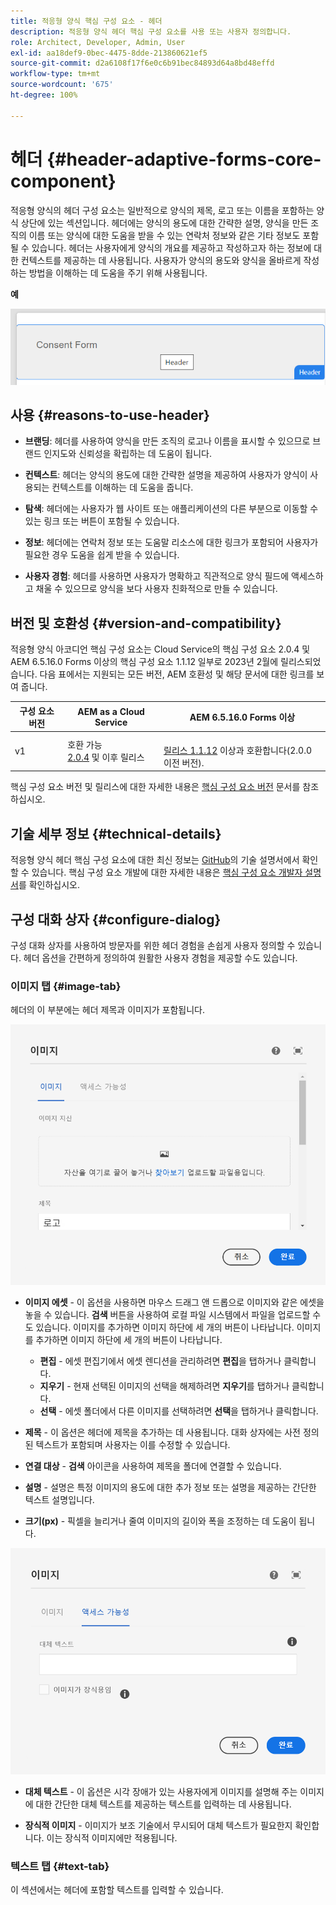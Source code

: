 ```yaml
---
title: 적응형 양식 핵심 구성 요소 - 헤더
description: 적응형 양식 헤더 핵심 구성 요소를 사용 또는 사용자 정의합니다.
role: Architect, Developer, Admin, User
exl-id: aa18def9-0bec-4475-8dde-213860621ef5
source-git-commit: d2a6108f17f6e0c6b91bec84893d64a8bd48effd
workflow-type: tm+mt
source-wordcount: '675'
ht-degree: 100%

---
```


# 헤더 {#header-adaptive-forms-core-component}

적응형 양식의 헤더 구성 요소는 일반적으로 양식의 제목, 로고 또는 이름을 포함하는 양식 상단에 있는 섹션입니다. 헤더에는 양식의 용도에 대한 간략한 설명, 양식을 만든 조직의 이름 또는 양식에 대한 도움을 받을 수 있는 연락처 정보와 같은 기타 정보도 포함될 수 있습니다. 헤더는 사용자에게 양식의 개요를 제공하고 작성하고자 하는 정보에 대한 컨텍스트를 제공하는 데 사용됩니다. 사용자가 양식의 용도와 양식을 올바르게 작성하는 방법을 이해하는 데 도움을 주기 위해 사용됩니다.

**예**

![](/help/adaptive-forms/assets/header.png)

## 사용 {#reasons-to-use-header}

* **브랜딩**: 헤더를 사용하여 양식을 만든 조직의 로고나 이름을 표시할 수 있으므로 브랜드 인지도와 신뢰성을 확립하는 데 도움이 됩니다.

* **컨텍스트**: 헤더는 양식의 용도에 대한 간략한 설명을 제공하여 사용자가 양식이 사용되는 컨텍스트를 이해하는 데 도움을 줍니다.

* **탐색**: 헤더에는 사용자가 웹 사이트 또는 애플리케이션의 다른 부분으로 이동할 수 있는 링크 또는 버튼이 포함될 수 있습니다.

* **정보**: 헤더에는 연락처 정보 또는 도움말 리소스에 대한 링크가 포함되어 사용자가 필요한 경우 도움을 쉽게 받을 수 있습니다.

* **사용자 경험**: 헤더를 사용하면 사용자가 명확하고 직관적으로 양식 필드에 액세스하고 채울 수 있으므로 양식을 보다 사용자 친화적으로 만들 수 있습니다.

## 버전 및 호환성 {#version-and-compatibility}

적응형 양식 아코디언 핵심 구성 요소는 Cloud Service의 핵심 구성 요소 2.0.4 및 AEM 6.5.16.0 Forms 이상의 핵심 구성 요소 1.1.12 일부로 2023년 2월에 릴리스되었습니다. 다음 표에서는 지원되는 모든 버전, AEM 호환성 및 해당 문서에 대한 링크를 보여 줍니다.

| 구성 요소 버전 | AEM as a Cloud Service | AEM 6.5.16.0 Forms 이상 |
|---|---|---|
| v1 | 호환 가능 <br>[2.0.4](/help/adaptive-forms/version.md) 및 이후 릴리스 | <br>[릴리스 1.1.12](/help/adaptive-forms/version.md) 이상과 호환합니다(2.0.0 이전 버전). |

핵심 구성 요소 버전 및 릴리스에 대한 자세한 내용은 [핵심 구성 요소 버전](/help/adaptive-forms/version.md) 문서를 참조하십시오.


<!-- ## Sample Component Output {#sample-component-output}

To experience the Accordion Component as well as see examples of its configuration options as well as HTML and JSON output, visit the [Component Library](https://adobe.com/go/aem_cmp_library_accordion). -->


## 기술 세부 정보 {#technical-details}

적응형 양식 헤더 핵심 구성 요소에 대한 최신 정보는 [GitHub](https://github.com/adobe/aem-core-forms-components/tree/master/ui.af.apps/src/main/content/jcr_root/apps/core/fd/components/form/pageheader/v1/pageheader)의 기술 설명서에서 확인할 수 있습니다. 핵심 구성 요소 개발에 대한 자세한 내용은 [핵심 구성 요소 개발자 설명서](/help/developing/overview.md)를 확인하십시오.

## 구성 대화 상자 {#configure-dialog}

구성 대화 상자를 사용하여 방문자를 위한 헤더 경험을 손쉽게 사용자 정의할 수 있습니다. 헤더 옵션을 간편하게 정의하여 원활한 사용자 경험을 제공할 수도 있습니다.

### 이미지 탭 {#image-tab}

헤더의 이 부분에는 헤더 제목과 이미지가 포함됩니다.

![이미지 탭](/help/adaptive-forms/assets/header_image.png)

* **이미지 에셋** - 이 옵션을 사용하면 마우스 드래그 앤 드롭으로 이미지와 같은 에셋을 놓을 수 있습니다. **검색** 버튼을 사용하여 로컬 파일 시스템에서 파일을 업로드할 수도 있습니다. 이미지를 추가하면 이미지 하단에 세 개의 버튼이 나타납니다. 이미지를 추가하면 이미지 하단에 세 개의 버튼이 나타납니다.
   * **편집** - 에셋 편집기에서 에셋 렌디션을 관리하려면 **편집**&#x200B;을 탭하거나 클릭합니다.
   * **지우기** - 현재 선택된 이미지의 선택을 해제하려면 **지우기**&#x200B;를 탭하거나 클릭합니다.
   * **선택** - 에셋 폴더에서 다른 이미지를 선택하려면 **선택**&#x200B;을 탭하거나 클릭합니다.

* **제목** - 이 옵션은 헤더에 제목을 추가하는 데 사용됩니다. 대화 상자에는 사전 정의된 텍스트가 포함되며 사용자는 이를 수정할 수 있습니다.
* **연결 대상** - **검색** 아이콘을 사용하여 제목을 폴더에 연결할 수 있습니다.
* **설명** - 설명은 특정 이미지의 용도에 대한 추가 정보 또는 설명을 제공하는 간단한 텍스트 설명입니다.
* **크기(px)** - 픽셀을 늘리거나 줄여 이미지의 길이와 폭을 조정하는 데 도움이 됩니다.

![접근성 탭](/help/adaptive-forms/assets/header_accessibility.png)

* **대체 텍스트** - 이 옵션은 시각 장애가 있는 사용자에게 이미지를 설명해 주는 이미지에 대한 간단한 대체 텍스트를 제공하는 텍스트를 입력하는 데 사용됩니다.

* **장식적 이미지** - 이미지가 보조 기술에서 무시되어 대체 텍스트가 필요한지 확인합니다. 이는 장식적 이미지에만 적용됩니다.

### 텍스트 탭 {#text-tab}

이 섹션에서는 헤더에 포함할 텍스트를 입력할 수 있습니다.

